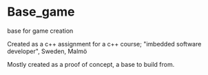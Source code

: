 # Base_game
base for game creation

Created as a c++ assignment for a c++ course; "imbedded software developer", Sweden, Malmö

Mostly created as a proof of concept, a base to build from. 
